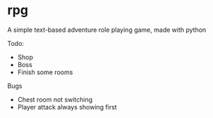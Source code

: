# rpg
A simple text-based adventure role playing game, made with python

Todo:
- Shop
- Boss 
- Finish some rooms

Bugs
- Chest room not switching
- Player attack always showing first

